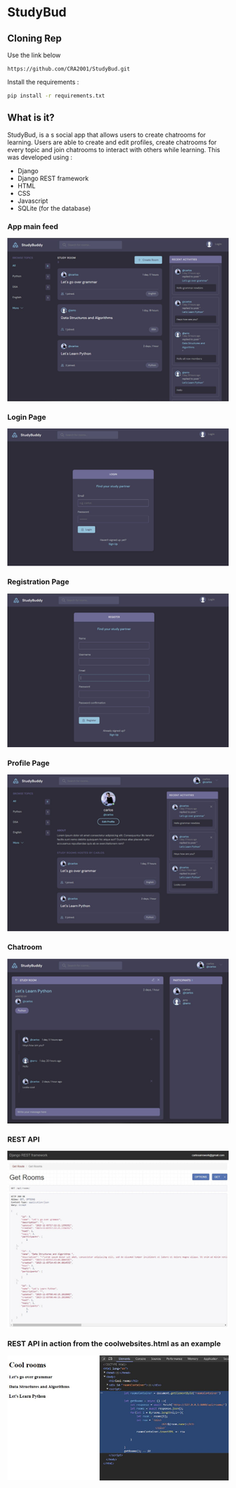 # StudyBud

## Cloning Rep 
Use the link below
```
https://github.com/CRA2001/StudyBud.git

```

Install the requirements :
```bash
pip install -r requirements.txt

```
## What is it?
StudyBud, is a s social app that allows users to create chatrooms for learning.
Users are able to create and edit profiles, create chatrooms for every topic and join chatrooms to interact with others while learning.
This was developed using : 
- Django
- Django REST framework
- HTML
- CSS
- Javascript
- SQLite (for the database)

### App main feed
![Screenshot of the app ](ReadMe_Assets/screenshot1.JPG)
### Login Page
![Screenshot of the app ](ReadMe_Assets/Screenshot2.JPG)
### Registration Page
![Screenshot of the app ](ReadMe_Assets/Screenshot3.JPG)
### Profile Page
![Screenshot of the app ](ReadMe_Assets/Screenshot4.JPG)
### Chatroom
![Screenshot of the app ](ReadMe_Assets/Screenshot5.JPG)
### REST API
![Screenshot of the app ](ReadMe_Assets/Screenshot6.JPG)
### REST API in action from the coolwebsites.html as an example
![Screenshot of the app ](ReadMe_Assets/Screenshot7.JPG)



